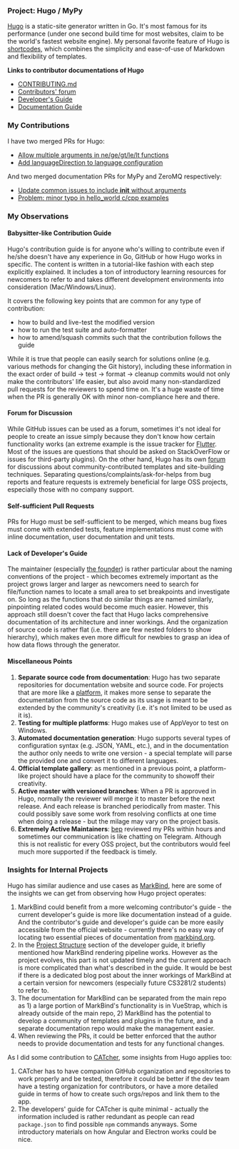 ### Project: Hugo / MyPy

[Hugo](https://github.com/gohugoio/hugo) is a static-site generator written in Go. It's most famous for its performance (under one second build time for most websites, claim to be the world's fastest website engine). My personal favorite feature of Hugo is [shortcodes](https://gohugo.io/content-management/shortcodes/#readout), which combines the simplicity and ease-of-use of Markdown and flexibility of templates.

**Links to contributor documentations of Hugo**

- [CONTRIBUTING.md](https://github.com/gohugoio/hugo/blob/master/CONTRIBUTING.md)
- [Contributors' forum](https://discourse.gohugo.io/)
- [Developer's Guide](https://gohugo.io/contribute/development/)
- [Documentation Guide](https://gohugo.io/contribute/documentation/)

### My Contributions

I have two merged PRs for Hugo:

- [Allow multiple arguments in ne/ge/gt/le/lt functions](https://github.com/gohugoio/hugo/pull/6775)
- [Add languageDirection to language configuration](https://github.com/gohugoio/hugo/pull/7038)

And two merged documentation PRs for MyPy and ZeroMQ respectively:

- [Update common issues to include __init__ without arguments](https://github.com/python/mypy/pull/8303)
- [Problem: minor typo in hello_world c/cpp examples](https://github.com/zeromq/zeromq.org/pull/73)

### My Observations

#### Babysitter-like Contribution Guide

Hugo's contribution guide is for anyone who's willing to contribute even if he/she doesn't have any experience in Go, GitHub or how Hugo works in specific. The content is written in a tutorial-like fashion with each step explicitly explained. It includes a ton of introductory learning resources for newcomers to refer to and takes different development environments into consideration (Mac/Windows/Linux).

It covers the following key points that are common for any type of contribution:
- how to build and live-test the modified version
- how to run the test suite and auto-formatter
- how to amend/squash commits such that the contribution follows the guide

While it is true that people can easily search for solutions online (e.g. various methods for changing the Git history), including these information in the exact order of build -> test -> format -> cleanup commits would not only make the contributors' life easier, but also avoid many non-standardized pull requests for the reviewers to spend time on. It's a huge waste of time when the PR is generally OK with minor non-compliance here and there.

#### Forum for Discussion

While GitHub issues can be used as a forum, sometimes it's not ideal for people to create an issue simply because they don't know how certain functionality works (an extreme example is the issue tracker for [Flutter](https://github.com/flutter/flutter/issues). Most of the issues are questions that should be asked on StackOverFlow or issues for third-party plugins). On the other hand, Hugo has its own [forum](https://discourse.gohugo.io/) for discussions about community-contributed templates and site-building techniques. Separating questions/complaints/ask-for-helps from bug reports and feature requests is extremely beneficial for large OSS projects, especially those with no company support.

#### Self-sufficient Pull Requests

PRs for Hugo must be self-sufficient to be merged, which means bug fixes must come with extended tests, feature implementations must come with inline documentation, user documentation and unit tests. 

#### Lack of Developer's Guide

The maintainer (especially [the founder](https://github.com/bep)) is rather particular about the naming conventions of the project - which becomes extremely important as the project grows larger and larger as newcomers need to search for file/function names to locate a small area to set breakpoints and investigate on. So long as the functions that do similar things are named similarly, pinpointing related codes would become much easier. However, this approach still doesn't cover the fact that Hugo lacks comprehensive documentation of its architecture and inner workings. And the organization of source code is rather flat (i.e. there are few nested folders to show hierarchy), which makes even more difficult for newbies to grasp an idea of how data flows through the generator.

#### Miscellaneous Points

1. **Separate source code from documentation**: Hugo has two separate repositories for documentation website and source code. For projects that are more like a [platform](https://nus-cs2103-ay1920s2.github.io/website/se-book-adapted/chapters/reuse.html#platforms), it makes more sense to separate the documentation from the source code as its usage is meant to be extended by the community's creativity (i.e. it's not limited to be used as it is).
1. **Testing for multiple platforms**: Hugo makes use of AppVeyor to test on Windows.
1. **Automated documentation generation**: Hugo supports several types of configuration syntax (e.g. JSON, YAML, etc.), and in the documentation the author only needs to write one version - a special template will parse the provided one and convert it to different languages.
1. **Official template gallery**: as mentioned in a previous point, a platform-like project should have a place for the community to showoff their creativity.
1. **Active master with versioned branches**: When a PR is approved in Hugo, normally the reviewer will merge it to master before the next release. And each release is branched periodically from master. This could possibly save some work from resolving conflicts at one time when doing a release - but the milage may vary on the project basis.
1. **Extremely Active Maintainers**: [bep](https://github.com/bep) reviewed my PRs within hours and sometimes our communication is like chatting on Telegram. Although this is not realistic for every OSS project, but the contributors would feel much more supported if the feedback is timely.

### Insights for Internal Projects

Hugo has similar audience and use cases as [MarkBind](https://markbind.org/), here are some of the insights we can get from observing how Hugo project operates:

1. MarkBind could benefit from a more welcoming contributor's guide - the current developer's guide is more like documentation instead of a guide. And the contributor's guide and developer's guide can be more easily accessible from the official website - currently there's no easy way of locating two essential pieces of documentation from [markbind.org](https://markbind.org/).
1. In the [Project Structure](https://markbind.org/devdocs/devGuide/index.html#project-structure) section of the developer guide, it briefly mentioned how MarkBind rendering pipeline works. However as the project evolves, this part is not updated timely and the current approach is more complicated than what's described in the guide. It would be best if there is a dedicated blog post about the inner workings of MarkBind at a certain version for newcomers (especially future CS3281/2 students) to refer to.
1. The documentation for MarkBind can be separated from the main repo as 1) a large portion of MarkBind's functionality is in VueStrap, which is already outside of the main repo, 2) MarkBind has the potential to develop a community of templates and plugins in the future, and a separate documentation repo would make the management easier.
1. When reviewing the PRs, it could be better enforced that the author needs to provide documentation and tests for any functional changes.

As I did some contribution to [CATcher](https://github.com/CATcher-org/CATcher), some insights from Hugo applies too:

1. CATcher has to have companion GitHub organization and repositories to work properly and be tested, therefore it could be better if the dev team have a testing organization for contributors, or have a more detailed guide in terms of how to create such orgs/repos and link them to the app.
1. The developers' guide for CATcher is quite minimal - actually the information included is rather redundant as people can read `package.json` to find possible `npm` commands anyways. Some introductory materials on how Angular and Electron works could be nice.